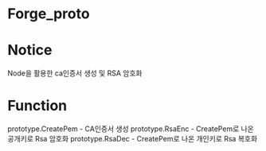 # Forge_proto

# Notice
Node을 활용한 ca인증서 생성 및 RSA 암호화

# Function
prototype.CreatePem - CA인증서 생성
prototype.RsaEnc - CreatePem로 나온 공개키로 Rsa 암호화
prototype.RsaDec - CreatePem로 나온 개인키로 Rsa 복호화
